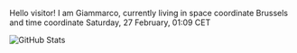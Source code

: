 Hello visitor! I am Giammarco, currently living in space coordinate Brussels and time coordinate Saturday, 27 February, 01:09 CET

![GitHub Stats](https://github-readme-stats.vercel.app/api?username=grcasanova)
